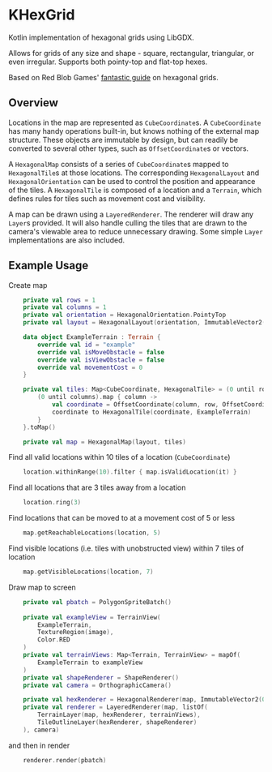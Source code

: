 # KHexGrid
Kotlin implementation of hexagonal grids using LibGDX.

Allows for grids of any size and shape - square, rectangular, triangular, or even irregular. Supports both pointy-top and flat-top hexes.

Based on Red Blob Games' [fantastic guide](https://www.redblobgames.com/grids/hexagons/) on hexagonal grids.

## Overview
Locations in the map are represented as `CubeCoordinate`s. A `CubeCoordinate` has many handy operations built-in, but knows nothing of the external map structure. These objects are immutable by design, but can readily be converted to several other types, such as `OffsetCoordinate`s or vectors.

A `HexagonalMap` consists of a series of `CubeCoordinate`s mapped to `HexagonalTile`s at those locations. The corresponding `HexagonalLayout` and `HexagonalOrientation` can be used to control the position and appearance of the tiles. A `HexagonalTile` is composed of a location and a `Terrain`, which defines rules for tiles such as movement cost and visibility.

A map can be drawn using a `LayeredRenderer`. The renderer will draw any `Layer`s provided. It will also handle culling the tiles that are drawn to the camera's viewable area to reduce unnecessary drawing. Some simple `Layer` implementations are also included.


## Example Usage
Create map
```kotlin
    private val rows = 1
    private val columns = 1
    private val orientation = HexagonalOrientation.PointyTop
    private val layout = HexagonalLayout(orientation, ImmutableVector2(30f,30f), ImmutableVector2(24f,24f))

    data object ExampleTerrain : Terrain {
        override val id = "example"
        override val isMoveObstacle = false
        override val isViewObstacle = false
        override val movementCost = 0
    }

    private val tiles: Map<CubeCoordinate, HexagonalTile> = (0 until rows).flatMap { row ->
        (0 until columns).map { column ->
            val coordinate = OffsetCoordinate(column, row, OffsetCoordinateType(orientation)).toCubeCoordinate()
            coordinate to HexagonalTile(coordinate, ExampleTerrain)
        }
    }.toMap()

    private val map = HexagonalMap(layout, tiles)
```

Find all valid locations within 10 tiles of a location (`CubeCoordinate`)
```kotlin
    location.withinRange(10).filter { map.isValidLocation(it) }
```
    
Find all locations that are 3 tiles away from a location
```kotlin
    location.ring(3)    
```

Find locations that can be moved to at a movement cost of 5 or less
```kotlin
    map.getReachableLocations(location, 5)
```
    
Find visible locations (i.e. tiles with unobstructed view) within 7 tiles of location
```kotlin
    map.getVisibleLocations(location, 7)
```
    
Draw map to screen
```kotlin
    private val pbatch = PolygonSpriteBatch()
    
    private val exampleView = TerrainView(
        ExampleTerrain,
        TextureRegion(image),
        Color.RED
    )
    private val terrainViews: Map<Terrain, TerrainView> = mapOf(
        ExampleTerrain to exampleView
    )
    private val shapeRenderer = ShapeRenderer()
    private val camera = OrthographicCamera()

    private val hexRenderer = HexagonalRenderer(map, ImmutableVector2(0f, 0f))
    private val renderer = LayeredRenderer(map, listOf(
        TerrainLayer(map, hexRenderer, terrainViews),
        TileOutlineLayer(hexRenderer, shapeRenderer)
    ), camera)
```
and then in render
```kotlin
    renderer.render(pbatch)
```